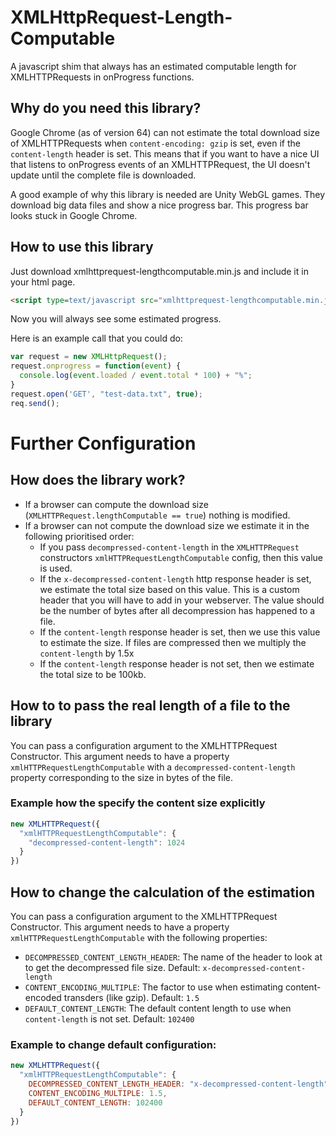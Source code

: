 # XMLHttpRequest-Length-Computable
A javascript shim that always has an estimated computable length for XMLHTTPRequests in onProgress functions.

## Why do you need this library?
Google Chrome (as of version 64) can not estimate the total download size of XMLHTTPRequests when `content-encoding: gzip` is set, even if the `content-length` header is set. This means that if you want to have a nice UI that listens to onProgress events of an XMLHTTPRequest, the UI doesn't update until the complete file is downloaded.

A good example of why this library is needed are Unity WebGL games. They download big data files and show a nice progress bar. This progress bar looks stuck in Google Chrome.

## How to use this library
Just download xmlhttprequest-lengthcomputable.min.js and include it in your html page.

```html
<script type=text/javascript src="xmlhttprequest-lengthcomputable.min.js"></script>
```
Now you will always see some estimated progress.

Here is an example call that you could do:

```javascript
var request = new XMLHttpRequest();
request.onprogress = function(event) {
  console.log(event.loaded / event.total * 100) + "%";
}
request.open('GET', "test-data.txt", true);
req.send();
```

# Further Configuration

## How does the library work?

- If a browser can compute the download size (`XMLHTTPRequest.lengthComputable == true`) nothing is modified.
- If a browser can not compute the download size we estimate it in the following prioritised order:
  - If you pass `decompressed-content-length` in the `XMLHTTPRequest` constructors `xmlHTTPRequestLengthComputable` config, then this value is used.
  - If the `x-decompressed-content-length` http response header is set, we estimate the total size based on this value. This is a custom header that you will have to add in your webserver. The value should be the number of bytes after all decompression has happened to a file.
  - If the `content-length` response header is set, then we use this value to estimate the size. If files are compressed then we multiply the `content-length` by 1.5x
  - If the `content-length` response header  is not set, then we estimate the total size to be 100kb.

## How to to pass the real length of a file to the library

You can pass a configuration argument to the XMLHTTPRequest Constructor. This argument needs to have a property `xmlHTTPRequestLengthComputable` with a `decompressed-content-length` property corresponding to the size in bytes of the file.

### Example how the specify the content size explicitly

```javascript
new XMLHTTPRequest({
  "xmlHTTPRequestLengthComputable": {
    "decompressed-content-length": 1024
  }
})
```

## How to change the calculation of the estimation

You can pass a configuration argument to the XMLHTTPRequest Constructor. This argument needs to have a property `xmlHTTPRequestLengthComputable` with the following properties:

- `DECOMPRESSED_CONTENT_LENGTH_HEADER`: The name of the header to look at to get the decompressed file size. Default: `x-decompressed-content-length`
- `CONTENT_ENCODING_MULTIPLE`: The factor to use when estimating content-encoded transders (like gzip). Default: `1.5`
- `DEFAULT_CONTENT_LENGTH`: The default content length to use when `content-length` is not set. Default: `102400`

### Example to change default configuration:

```javascript
new XMLHTTPRequest({
  "xmlHTTPRequestLengthComputable": {
    DECOMPRESSED_CONTENT_LENGTH_HEADER: "x-decompressed-content-length",
    CONTENT_ENCODING_MULTIPLE: 1.5,
    DEFAULT_CONTENT_LENGTH: 102400
  }
})
```
